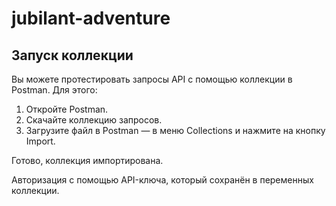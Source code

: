# jubilant-adventure

## Запуск коллекции
<p>Вы можете протестировать запросы API с помощью коллекции в Postman. Для этого:<p>
<ol>
  <li>Откройте Postman.</li>
  <li>Скачайте коллекцию запросов.</li>
  <li>Загрузите файл в Postman — в меню Collections и нажмите на кнопку Import.</li>
</ol>
<p>Готово, коллекция импортирована.</p>
<p>Авторизация с помощью API-ключа, который сохранён в переменных коллекции.</p>
